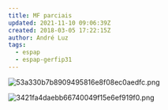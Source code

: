 ```yaml
---
title: MF parciais
updated: 2021-11-10 09:06:39Z
created: 2018-03-05 17:22:15Z
author: André Luz
tags:
  - espap
  - espap-gerfip31
---
```


![53a330b7b8909495816e8f08ec0aedfc.png](53a330b7b8909495816e8f08ec0aedfc)

![3421fa4daebb66740049f15e6ef919f0.png](3421fa4daebb66740049f15e6ef919f0)